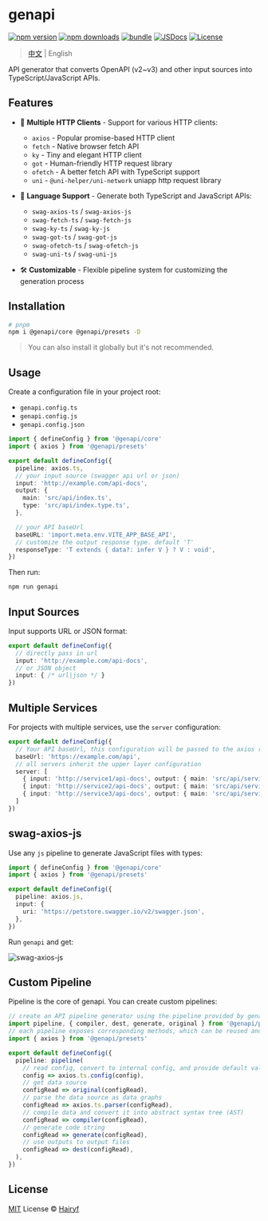 # genapi

[![npm version][npm-version-src]][npm-version-href]
[![npm downloads][npm-downloads-src]][npm-downloads-href]
[![bundle][bundle-src]][bundle-href]
[![JSDocs][jsdocs-src]][jsdocs-href]
[![License][license-src]][license-href]

> [中文](./README_CN.md) | English

API generator that converts OpenAPI (v2~v3) and other input sources into TypeScript/JavaScript APIs.

## Features

- 🚀 **Multiple HTTP Clients** - Support for various HTTP clients:
  - `axios` - Popular promise-based HTTP client
  - `fetch` - Native browser fetch API
  - `ky` - Tiny and elegant HTTP client
  - `got` - Human-friendly HTTP request library
  - `ofetch` - A better fetch API with TypeScript support
  - `uni` - `@uni-helper/uni-network` uniapp http request library

- 🔄 **Language Support** - Generate both TypeScript and JavaScript APIs:
  - `swag-axios-ts` / `swag-axios-js`
  - `swag-fetch-ts` / `swag-fetch-js`
  - `swag-ky-ts` / `swag-ky-js`
  - `swag-got-ts` / `swag-got-js`
  - `swag-ofetch-ts` / `swag-ofetch-js`
  - `swag-uni-ts` / `swag-uni-js`
- 🛠️ **Customizable** - Flexible pipeline system for customizing the generation process

## Installation

```bash
# pnpm
npm i @genapi/core @genapi/presets -D
```

> You can also install it globally but it's not recommended.

## Usage

Create a configuration file in your project root:

- `genapi.config.ts`
- `genapi.config.js`
- `genapi.config.json`

```ts
import { defineConfig } from '@genapi/core'
import { axios } from '@genapi/presets'

export default defineConfig({
  pipeline: axios.ts,
  // your input source (swagger api url or json)
  input: 'http://example.com/api-docs',
  output: {
    main: 'src/api/index.ts',
    type: 'src/api/index.type.ts',
  },

  // your API baseUrl
  baseURL: 'import.meta.env.VITE_APP_BASE_API',
  // customize the output response type. default 'T'
  responseType: 'T extends { data?: infer V } ? V : void',
})
```

Then run:

```bash
npm run genapi
```

## Input Sources

Input supports URL or JSON format:

```ts
export default defineConfig({
  // directly pass in url
  input: 'http://example.com/api-docs',
  // or JSON object
  input: { /* url|json */ }
})
```

## Multiple Services

For projects with multiple services, use the `server` configuration:

```ts
export default defineConfig({
  // Your API baseUrl, this configuration will be passed to the axios request
  baseUrl: 'https://example.com/api',
  // all servers inherit the upper layer configuration
  server: [
    { input: 'http://service1/api-docs', output: { main: 'src/api/service1.ts' } },
    { input: 'http://service2/api-docs', output: { main: 'src/api/service2.ts' } },
    { input: 'http://service3/api-docs', output: { main: 'src/api/service3.ts' } },
  ]
})
```

## swag-axios-js

Use any `js` pipeline to generate JavaScript files with types:

```ts
import { defineConfig } from '@genapi/core'
import { axios } from '@genapi/presets'

export default defineConfig({
  pipeline: axios.js,
  input: {
    uri: 'https://petstore.swagger.io/v2/swagger.json',
  },
})
```

Run `genapi` and get:

![swag-axios-js](public/swag-axios-js.png)

## Custom Pipeline

Pipeline is the core of genapi. You can create custom pipelines:

```ts
// create an API pipeline generator using the pipeline provided by genapi
import pipeline, { compiler, dest, generate, original } from '@genapi/pipeline'
// each pipeline exposes corresponding methods, which can be reused and reorganized
import { axios } from '@genapi/presets'

export default defineConfig({
  pipeline: pipeline(
    // read config, convert to internal config, and provide default values
    config => axios.ts.config(config),
    // get data source
    configRead => original(configRead),
    // parse the data source as data graphs
    configRead => axios.ts.parser(configRead),
    // compile data and convert it into abstract syntax tree (AST)
    configRead => compiler(configRead),
    // generate code string
    configRead => generate(configRead),
    // use outputs to output files
    configRead => dest(configRead),
  ),
})
```

## License

[MIT](./LICENSE) License © [Hairyf](https://github.com/hairyf)

<!-- Badges -->

[npm-version-src]: https://img.shields.io/npm/v/@genapi/core?style=flat&colorA=080f12&colorB=1fa669
[npm-version-href]: https://npmjs.com/package/@genapi/core
[npm-downloads-src]: https://img.shields.io/npm/dm/@genapi/core?style=flat&colorA=080f12&colorB=1fa669
[npm-downloads-href]: https://npmjs.com/package/@genapi/core
[bundle-src]: https://img.shields.io/bundlephobia/minzip/@genapi/core?style=flat&colorA=080f12&colorB=1fa669&label=minzip
[bundle-href]: https://bundlephobia.com/result?p=@genapi/core
[license-src]: https://img.shields.io/github/license/hairyf/genapi.svg?style=flat&colorA=080f12&colorB=1fa669
[license-href]: https://github.com/hairyf/genapi/blob/main/LICENSE
[jsdocs-src]: https://img.shields.io/badge/jsdocs-reference-080f12?style=flat&colorA=080f12&colorB=1fa669
[jsdocs-href]: https://www.jsdocs.io/package/@genapi/core
